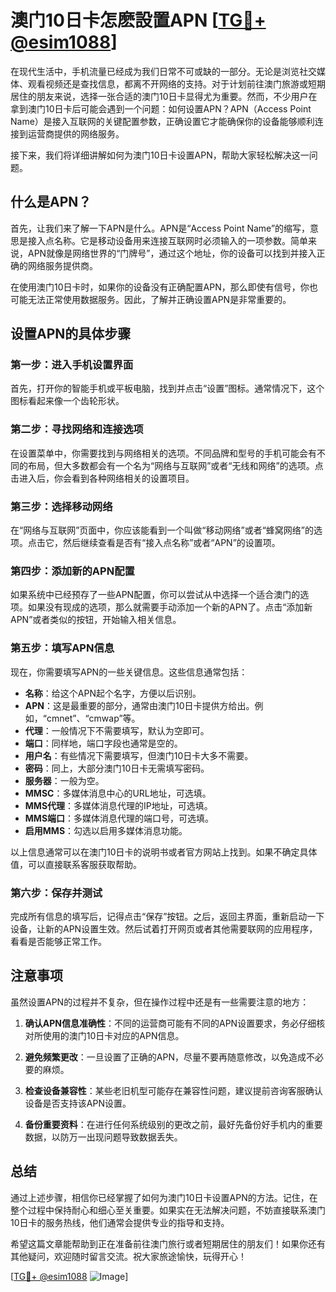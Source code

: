 # 澳门10日卡怎麽設置APN [[TG💪+ @esim1088](https://t.me/s/esim1088)]

在现代生活中，手机流量已经成为我们日常不可或缺的一部分。无论是浏览社交媒体、观看视频还是查找信息，都离不开网络的支持。对于计划前往澳门旅游或短期居住的朋友来说，选择一张合适的澳门10日卡显得尤为重要。然而，不少用户在拿到澳门10日卡后可能会遇到一个问题：如何设置APN？APN（Access Point Name）是接入互联网的关键配置参数，正确设置它才能确保你的设备能够顺利连接到运营商提供的网络服务。

接下来，我们将详细讲解如何为澳门10日卡设置APN，帮助大家轻松解决这一问题。

## 什么是APN？

首先，让我们来了解一下APN是什么。APN是“Access Point Name”的缩写，意思是接入点名称。它是移动设备用来连接互联网时必须输入的一项参数。简单来说，APN就像是网络世界的“门牌号”，通过这个地址，你的设备可以找到并接入正确的网络服务提供商。

在使用澳门10日卡时，如果你的设备没有正确配置APN，那么即使有信号，你也可能无法正常使用数据服务。因此，了解并正确设置APN是非常重要的。

## 设置APN的具体步骤

### 第一步：进入手机设置界面

首先，打开你的智能手机或平板电脑，找到并点击“设置”图标。通常情况下，这个图标看起来像一个齿轮形状。

### 第二步：寻找网络和连接选项

在设置菜单中，你需要找到与网络相关的选项。不同品牌和型号的手机可能会有不同的布局，但大多数都会有一个名为“网络与互联网”或者“无线和网络”的选项。点击进入后，你会看到各种网络相关的设置项目。

### 第三步：选择移动网络

在“网络与互联网”页面中，你应该能看到一个叫做“移动网络”或者“蜂窝网络”的选项。点击它，然后继续查看是否有“接入点名称”或者“APN”的设置项。

### 第四步：添加新的APN配置

如果系统中已经预存了一些APN配置，你可以尝试从中选择一个适合澳门的选项。如果没有现成的选项，那么就需要手动添加一个新的APN了。点击“添加新APN”或者类似的按钮，开始输入相关信息。

### 第五步：填写APN信息

现在，你需要填写APN的一些关键信息。这些信息通常包括：

- **名称**：给这个APN起个名字，方便以后识别。
- **APN**：这是最重要的部分，通常由澳门10日卡提供方给出。例如，“cmnet”、“cmwap”等。
- **代理**：一般情况下不需要填写，默认为空即可。
- **端口**：同样地，端口字段也通常是空的。
- **用户名**：有些情况下需要填写，但澳门10日卡大多不需要。
- **密码**：同上，大部分澳门10日卡无需填写密码。
- **服务器**：一般为空。
- **MMSC**：多媒体消息中心的URL地址，可选填。
- **MMS代理**：多媒体消息代理的IP地址，可选填。
- **MMS端口**：多媒体消息代理的端口号，可选填。
- **启用MMS**：勾选以启用多媒体消息功能。

以上信息通常可以在澳门10日卡的说明书或者官方网站上找到。如果不确定具体值，可以直接联系客服获取帮助。

### 第六步：保存并测试

完成所有信息的填写后，记得点击“保存”按钮。之后，返回主界面，重新启动一下设备，让新的APN设置生效。然后试着打开网页或者其他需要联网的应用程序，看看是否能够正常工作。

## 注意事项

虽然设置APN的过程并不复杂，但在操作过程中还是有一些需要注意的地方：

1. **确认APN信息准确性**：不同的运营商可能有不同的APN设置要求，务必仔细核对所使用的澳门10日卡对应的APN信息。
   
2. **避免频繁更改**：一旦设置了正确的APN，尽量不要再随意修改，以免造成不必要的麻烦。

3. **检查设备兼容性**：某些老旧机型可能存在兼容性问题，建议提前咨询客服确认设备是否支持该APN设置。

4. **备份重要资料**：在进行任何系统级别的更改之前，最好先备份好手机内的重要数据，以防万一出现问题导致数据丢失。

## 总结

通过上述步骤，相信你已经掌握了如何为澳门10日卡设置APN的方法。记住，在整个过程中保持耐心和细心至关重要。如果实在无法解决问题，不妨直接联系澳门10日卡的服务热线，他们通常会提供专业的指导和支持。

希望这篇文章能帮助到正在准备前往澳门旅行或者短期居住的朋友们！如果你还有其他疑问，欢迎随时留言交流。祝大家旅途愉快，玩得开心！

[[TG💪+ @esim1088](https://t.me/s/esim1088) ![Image](https://i.postimg.cc/4NQfJmqS/Snipaste-2025-05-13-00-14-12.png)]